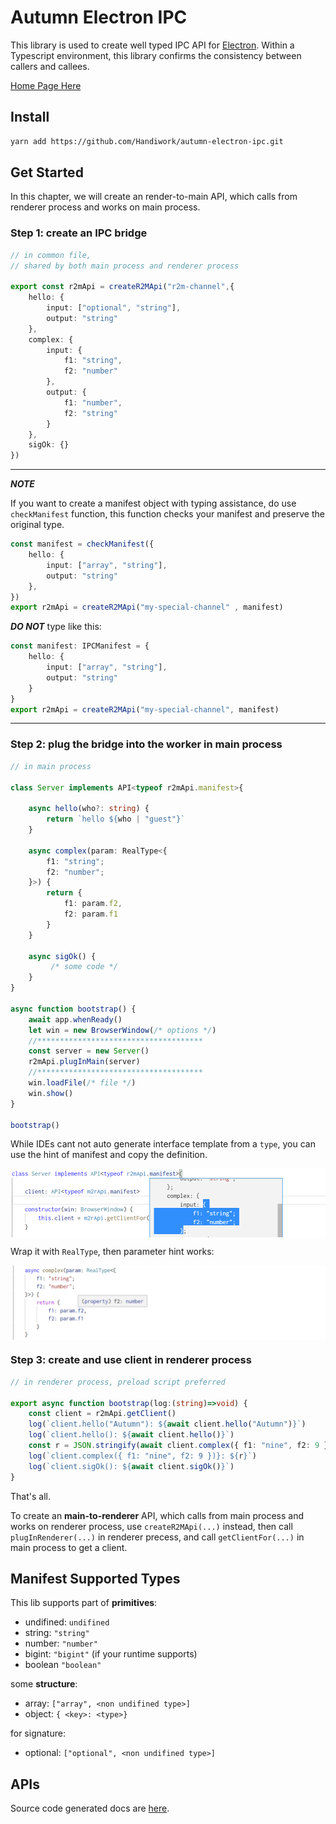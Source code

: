 # Autumn Electron IPC

This library is used to create well typed IPC API for [Electron](https://www.electronjs.org). Within a Typescript environment, this library confirms the consistency between callers and callees.

 [Home Page Here](https://handiwork/github.io/autumn-electron-ipc/)

 ## Install
 ```bash
 yarn add https://github.com/Handiwork/autumn-electron-ipc.git
 ```

## Get Started

In this chapter, we will create an render-to-main API, which calls from renderer process and works on main process.

### Step 1: create an IPC bridge

```typescript
// in common file,
// shared by both main process and renderer process

export const r2mApi = createR2MApi("r2m-channel",{
    hello: {
        input: ["optional", "string"],
        output: "string"
    },
    complex: {
        input: {
            f1: "string",
            f2: "number"
        },
        output: {
            f1: "number",
            f2: "string"
        }
    },
    sigOk: {}
})
```

---
***NOTE***

If you want to create a manifest object with typing assistance, do use `checkManifest` function, this function checks your manifest and preserve the original type.
```typescript
const manifest = checkManifest({
    hello: {
        input: ["array", "string"],
        output: "string"
    },
})
export r2mApi = createR2MApi("my-special-channel" , manifest)
```

***DO NOT*** type like this:

```typescript
const manifest: IPCManifest = {
    hello: {
        input: ["array", "string"],
        output: "string"
    }
}
export r2mApi = createR2MApi("my-special-channel", manifest) 
```
---

### Step 2: plug the bridge into the worker in main process

```typescript
// in main process 

class Server implements API<typeof r2mApi.manifest>{

    async hello(who?: string) {
        return `hello ${who | "guest"}`
    }

    async complex(param: RealType<{
        f1: "string";
        f2: "number";
    }>) {
        return {
            f1: param.f2,
            f2: param.f1
        }
    }

    async sigOk() {
         /* some code */
    }
}

async function bootstrap() {
    await app.whenReady()
    let win = new BrowserWindow(/* options */)
    //*************************************
    const server = new Server()
    r2mApi.plugInMain(server)
    //*************************************
    win.loadFile(/* file */)
    win.show()
}

bootstrap()
```
While IDEs cant not auto generate interface template from a `type`, you can use the hint of manifest and copy the definition.

<img src="imgs/manifest-hint.png"  style="display:block;"/>

Wrap it with `RealType`, then parameter hint works:

<img src="imgs/variable-hint.png" style="display:block;"/>


### Step 3: create and use client in renderer process
```typescript
// in renderer process, preload script preferred

export async function bootstrap(log:(string)=>void) {
    const client = r2mApi.getClient()
    log(`client.hello("Autumn"): ${await client.hello("Autumn")}`)
    log(`client.hello(): ${await client.hello()}`)
    const r = JSON.stringify(await client.complex({ f1: "nine", f2: 9 }))
    log(`client.complex({ f1: "nine", f2: 9 })}: ${r}`)
    log(`client.sigOk(): ${await client.sigOk()}`)
}
```

That's all.

To create an **main-to-renderer** API, which calls from main process and works on renderer process, use `createR2MApi(...)` instead, then call `plugInRenderer(...)` in renderer precess, and call `getClientFor(...)` in main process to get a client.

## Manifest Supported Types

This lib supports part of **primitives**:

- undifined: `undifined`
- string: `"string"`
- number: `"number"`
- bigint: `"bigint"` (if your runtime supports)
- boolean `"boolean"`

some **structure**:

- array: `["array", <non undifined type>]`
- object: `{ <key>: <type>}`

for signature:
- optional: `["optional", <non undifined type>]`

## APIs
Source code generated docs are [here](https://handiwork.tollife.cn/autumn-electron-ipc/api/).


